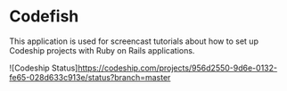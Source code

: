 Codefish
======================

This application is used for screencast tutorials about how to set up Codeship projects with Ruby on Rails applications.

![Codeship Status]https://codeship.com/projects/956d2550-9d6e-0132-fe65-028d633c913e/status?branch=master
